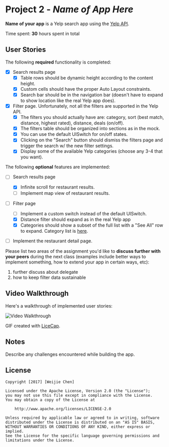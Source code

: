 # Project 2 - *Name of App Here*

**Name of your app** is a Yelp search app using the [Yelp API](http://www.yelp.com/developers/documentation/v2/search_api).

Time spent: **30** hours spent in total

## User Stories

The following **required** functionality is completed:

- [X] Search results page
   - [X] Table rows should be dynamic height according to the content height.
   - [X] Custom cells should have the proper Auto Layout constraints.
   - [X] Search bar should be in the navigation bar (doesn't have to expand to show location like the real Yelp app does).
- [X] Filter page. Unfortunately, not all the filters are supported in the Yelp API.
   - [X] The filters you should actually have are: category, sort (best match, distance, highest rated), distance, deals (on/off).
   - [X] The filters table should be organized into sections as in the mock.
   - [X] You can use the default UISwitch for on/off states.
   - [X] Clicking on the "Search" button should dismiss the filters page and trigger the search w/ the new filter settings.
   - [X] Display some of the available Yelp categories (choose any 3-4 that you want).

The following **optional** features are implemented:

- [ ] Search results page
   - [X] Infinite scroll for restaurant results.
   - [ ] Implement map view of restaurant results.
- [ ] Filter page
   - [ ] Implement a custom switch instead of the default UISwitch.
   - [X] Distance filter should expand as in the real Yelp app
   - [X] Categories should show a subset of the full list with a "See All" row to expand. Category list is [here](http://www.yelp.com/developers/documentation/category_list).
- [ ] Implement the restaurant detail page.


Please list two areas of the assignment you'd like to **discuss further with your peers** during the next class (examples include better ways to implement something, how to extend your app in certain ways, etc):

1. further discuss about delegate
2. how to keep filter data sustainable

## Video Walkthrough

Here's a walkthrough of implemented user stories:

<img src='http://i.imgur.com/wHu7YQb.gif' title='Video Walkthrough' width='' alt='Video Walkthrough' />

GIF created with [LiceCap](http://www.cockos.com/licecap/).

## Notes

Describe any challenges encountered while building the app.

## License

    Copyright [2017] [Weijie Chen]

    Licensed under the Apache License, Version 2.0 (the "License");
    you may not use this file except in compliance with the License.
    You may obtain a copy of the License at

        http://www.apache.org/licenses/LICENSE-2.0

    Unless required by applicable law or agreed to in writing, software
    distributed under the License is distributed on an "AS IS" BASIS,
    WITHOUT WARRANTIES OR CONDITIONS OF ANY KIND, either express or implied.
    See the License for the specific language governing permissions and
    limitations under the License.

